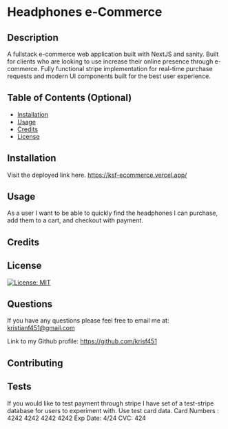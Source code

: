 # Headphones e-Commerce

## Description

A fullstack e-commerce web application built with NextJS and sanity. Built for clients who are looking to use increase their online presence through e-commerce. Fully functional stripe implementation for real-time purchase requests and modern UI components built for the best user experience.

## Table of Contents (Optional)

- [Installation](#installation)
- [Usage](#usage)
- [Credits](#credits)
- [License](#license)

## Installation

Visit the deployed link here. https://ksf-ecommerce.vercel.app/

## Usage

As a user I want to be able to quickly find the headphones I can purchase, add them to a cart, and checkout with payment.

## Credits

## License

[![License: MIT](https://img.shields.io/badge/License-MIT-yellow.svg)](https://opensource.org/licenses/MIT)

## Questions

If you have any questions please feel free to email me at:
kristianf451@gmail.com

Link to my Github profile:
https://github.com/krisf451

## Contributing

## Tests

If you would like to test payment through stripe I have set of a test-stripe database for users to experiment with. Use test card data. Card Numbers : 4242 4242 4242 4242 Exp Date: 4/24 CVC: 424

